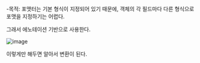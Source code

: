 -목적: 포맷터는 기본 형식이 지정되어 있기 때문에, 객체의 각 필드마다 다른 형식으로 포맷을 지정하기는 어렵다.

그래서 에노테이션 기반으로 사용한다.

![image](https://user-images.githubusercontent.com/108928206/185860644-8626498e-17ee-44e6-9388-53f1b36c9341.png)

이렇게만 해두면 알아서 변환이 된다.
